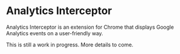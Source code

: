 Analytics Interceptor
=====================

Analytics Interceptor is an extension for Chrome that displays Google Analytics
events on a user-friendly way.

This is still a work in progress. More details to come.
